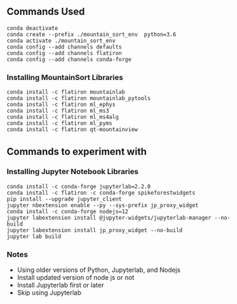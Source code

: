 ## Commands Used

```
conda deactivate
conda create --prefix ./mountain_sort_env  python=3.6
conda activate ./mountain_sort_env
conda config --add channels defaults
conda config --add channels flatiron
conda config --add channels conda-forge
```

### Installing MountainSort Libraries
```
conda install -c flatiron mountainlab
conda install -c flatiron mountainlab_pytools
conda install -c flatiron ml_ephys
conda install -c flatiron ml_ms3
conda install -c flatiron ml_ms4alg
conda install -c flatiron ml_pyms
conda install -c flatiron qt-mountainview 
```

## Commands to experiment with

### Installing Jupyter Notebook Libraries
```
conda install -c conda-forge jupyterlab=2.2.0
conda install -c flatiron -c conda-forge spikeforestwidgets
pip install --upgrade jupyter_client
jupyter nbextension enable --py --sys-prefix jp_proxy_widget
conda install -c conda-forge nodejs=12
jupyter labextension install @jupyter-widgets/jupyterlab-manager --no-build
jupyter labextension install jp_proxy_widget --no-build
jupyter lab build
```

### Notes
- Using older versions of Python, Jupyterlab, and Nodejs
- Install updated version of node js or not
- Install Jupyterlab first or later
- Skip using Jupyterlab